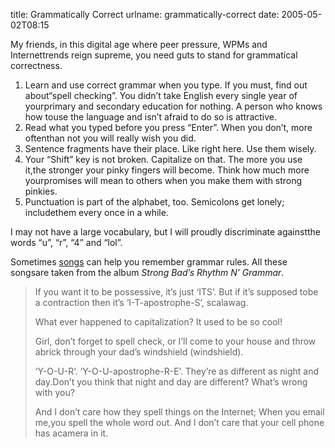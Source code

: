 title: Grammatically Correct
urlname: grammatically-correct
date: 2005-05-02T08:15

My friends, in this digital age where peer pressure, WPMs and Internettrends reign supreme, you need guts to stand for grammatical correctness.

1.   Learn and use correct grammar when you type. If you must, find out about&ldquo;spell checking&rdquo;. You didn&#x02bc;t take English every single year of yourprimary and secondary education for nothing. A person who knows how touse the language and isn&#x02bc;t afraid to do so is attractive.
2.   Read what you typed before you press &ldquo;Enter&rdquo;. When you don&#x02bc;t, more oftenthan not you will really wish you did.
3.   Sentence fragments have their place. Like right here. Use them wisely.
4.   Your &ldquo;Shift&rdquo; key is not broken. Capitalize on that. The more you use it,the stronger your pinky fingers will become. Think how much more yourpromises will mean to others when you make them with strong pinkies.
5.   Punctuation is part of the alphabet, too. Semicolons get lonely; includethem every once in a while.

I may not have a large vocabulary, but I will proudly discriminate againstthe words &ldquo;u&rdquo;, &ldquo;r&rdquo;, &ldquo;4&rdquo; and &ldquo;lol&rdquo;.

Sometimes [songs](http://www.homestarrunner.com/sbemail89.html) can help you remember grammar rules. All these songsare taken from the album _Strong Bad&#x02bc;s Rhythm N&#x02bc; Grammar_.

>  
> If you want it to be possessive, it&#x02bc;s just &lsquo;ITS&rsquo;. But if it&#x02bc;s supposed tobe a contraction then it&#x02bc;s &lsquo;I-T-apostrophe-S&rsquo;, scalawag.
> 
>  
> What ever happened to capitalization? It used to be so cool!
> 
>  
> Girl, don&#x02bc;t forget to spell check, or I&#x02bc;ll come to your house and throw abrick through your dad&#x02bc;s windshield (windshield).
> 
>  
> &lsquo;Y-O-U-R&rsquo;. &lsquo;Y-O-U-apostrophe-R-E&rsquo;. They&#x02bc;re as different as night and day.Don&#x02bc;t you think that night and day are different? What&#x02bc;s wrong with you?
> 
>  
> And I don&#x02bc;t care how they spell things on the Internet; When you email me,you spell the whole word out. And I don&#x02bc;t care that your cell phone has acamera in it.
> 